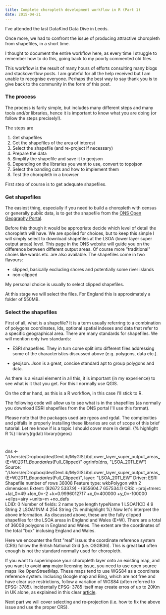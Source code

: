 ```yaml
---
title: Complete choropleth development workflow in R (Part 1)
date: 2015-04-21
---
```


I've attended the last DataKind Data Dive in Leeds.

Once more, we had to confront the issue of producing attractive choropleth from shapefiles, in a short time.

I thought to document the entire workflow here, as every time I struggle to remember how to do this, going back to my poorly commented old files.

This workflow is the result of many hours of efforts consulting many blogs and stackoverflow posts.  I am grateful for all the help received but I am unable to recognise everyone.  Perhaps the best way to say thank you is to give back to the community in the form of this post.

### The process

The process is farily simple, but includes many different steps and many tools and/or libraries, hence it is important to know what you are doing (or follow the steps precisely!).

The steps are

1. Get shapefiles
2. Get the shapefiles of the area of interest
3. Select the shapefile (and re-project if necessary)
4. Prepare the data
5. Simplify the shapefile and save it to geojson
6. Depending on the libraries you want to use, convert to topojson
7. Select the banding cuts and how to implement them
8. Test the choropleth in a browser

First step of course is to get adequate shapefiles.

### Get shapefiles

The easiest thing, especially if you need to build a choropleth with census or generally public data, is to get the shapefile from the [ONS Open Geography Portal](https://geoportal.statistics.gov.uk/geoportal/catalog/main/home.page).

Before this though it would be appropriate decide which level of detail the choropleth will have.  We are spolied for choices, but to keep this simple I will simply select to download shapefiles at the LSOA (lower layer super output areas) level.  This [page](http://www.ons.gov.uk/ons/guide-method/geography/beginner-s-guide/census/super-output-areas--soas-/index.html) in the ONS website will guide you on the difference between different output areas.  Of course more "traditional" choies like wards etc. are also available.
The shapefiles come in two flavours:
- clipped, basically excluding shores and potentially some river islands
- non-clipped

My personal choice is usually to select clipped shapefiles.

At this stage we will select the files.  For England this is approximately a folder of 550MB. 

### Select the shapefiles

First of all, what is a shapefile?  It is a term usually referring to a combination of polygons coordinates, Ids, optional spatial indexes and data that refer to a specific geographical area.
There are many standards for shapefiles.  We will mention only two standards:

- ESRI shapefiles. They in turn come split into different files addressing some of the characteristics discussed above (e.g. polygons, data etc.).

- geojson. Json is a great, concise standard apt to group polygons and data. 

As there is a visual element in all this, it is important (in my experience) to see what is it that you get.  For this I normally use QGIS.

On the other hand, as this is a R workflow, in this case I'll stick to R.

The following code will allow us to see what is in the shapefiles (as normally you download ESRI shapefiles from the ONS portal I'll use this format).

Please note that the packages used are rgeos and rgdal.  The complexities and pitfalls in properly installing these libraries are out of scope of this brief tutorial.  Let me know if is a topic I should cover more in detail.
{% highlight R %}
library(rgdal)
library(rgeos)
#
dns <- "/Users/e/Dropbox/dev/DevLib/MyGISLib/Lower_layer_super_output_areas_(E+W)_2011_Boundaries_(Full_Clipped)"
ogrInfo(dns, "LSOA_2011_EW")
  Source: "/Users/e/Dropbox/dev/DevLib/MyGISLib/Lower_layer_super_output_areas_(E+W)_2011_Boundaries_(Full_Clipped)", layer: "LSOA_2011_EW"
  Driver: ESRI Shapefile number of rows 36008 
  Feature type: wkbPolygon with 2 dimensions
  Extent: (82672 5337.9) - (655604.7 657534.1)
  CRS: +proj=tmerc +lat_0=49 +lon_0=-2 +k=0.9996012717 +x_0=400000 +y_0=-100000 +ellps=airy +units=m +no_defs  
  LDID: 0 
  Number of fields: 2 
      name type length typeName
  1 LSOA11CD    4      9   String
  2 LSOA11NM    4    254   String
{% endhighlight %}
Now let's interpret the above information.
As discussed above, these are the fully clipped shapefiles for the LSOA areas in England and Wales (E+W).
There are a total of 36008 polygons in England and Wales.
The extent are the coordinates of the total "box" inclusing England and Wales.

Here we encounter the first "real" issue: the coordinate reference system (CRS) follow the British National Grid (i.e. OSGB36). This is great **but** often enough is not the standard normally used for choropleth.

If you want to superimpose your choropleth layer onto an existing map, and you want to avoid **any** major licensing issue, you need to use open source maps like OpenStreetMap.  These maps tend to use WGS84 as a coordinate reference system.  Inclusing Google map and Bing, which are not free and have clear use restrictions, follow a variation of WGS84 (often referred to EPSG: 3785).
Incidentally EPSG: 3785 itself may create erros of up to 20Km in UK alone, as explained in this clear [article](https://alastaira.wordpress.com/2011/01/23/the-google-maps-bing-maps-spherical-mercator-projection/).

Next part we will cover selecting and re-projection (i.e. how to fix the above issue and use the proper CRS).



